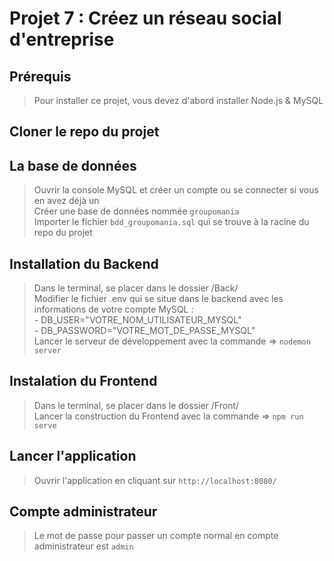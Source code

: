 # Projet 7 : Créez un réseau social d'entreprise

## Prérequis
> Pour installer ce projet, vous devez d'abord installer Node.js & MySQL

## Cloner le repo du projet

## La base de données
> Ouvrir la console MySQL et créer un compte ou se connecter si vous en avez déjà un <br />
> Créer une base de données nommée `groupomania` <br />
> Importer le fichier `bdd_groupomania.sql`  qui se trouve à la racine du repo du projet

## Installation du Backend
> Dans le terminal, se placer dans le dossier /Back/ <br />
> Modifier le fichier .env qui se situe dans le backend avec les informations de votre compte MySQL : <br />
    - DB_USER="VOTRE_NOM_UTILISATEUR_MYSQL" <br />
    - DB_PASSWORD="VOTRE_MOT_DE_PASSE_MYSQL" <br />
> Lancer le serveur de développement avec la commande => `nodemon server`

## Instalation du Frontend
> Dans le terminal, se placer dans le dossier /Front/ <br />
> Lancer la construction du Frontend avec la commande => `npm run serve`

## Lancer l'application
> Ouvrir l'application en cliquant sur `http://localhost:8080/`

## Compte administrateur
> Le mot de passe pour passer un compte normal en compte administrateur est `admin`
